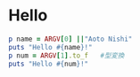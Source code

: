 # Hello
```ruby
p name = ARGV[0] ||"Aoto Nishi"
puts "Hello #{name}!"
p num = ARGV[1].to_f   #型変換
puts "Hello #{num}!"

```

